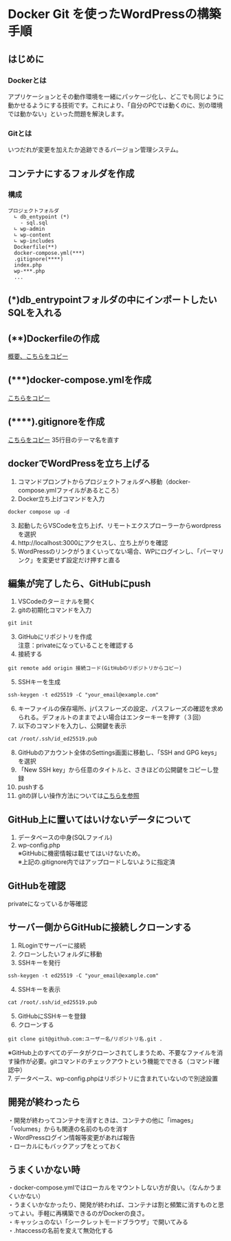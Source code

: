# Docker Git を使ったWordPressの構築手順
## はじめに
### Dockerとは
アプリケーションとその動作環境を一緒にパッケージ化し、どこでも同じように動かせるようにする技術です。これにより、「自分のPCでは動くのに、別の環境では動かない」といった問題を解決します。
### Gitとは
いつだれが変更を加えたか追跡できるバージョン管理システム。
## コンテナにするフォルダを作成
### 構成
```
プロジェクトフォルダ
  ∟ db_entypoint (*)
    - sql.sql
  ∟ wp-admin
  ∟ wp-content
  ∟ wp-includes
  Dockerfile(**)
  docker-compose.yml(***)
  .gitignore(****)
  index.php
  wp-***.php
  ...
```

## (*)db_entrypointフォルダの中にインポートしたいSQLを入れる

## (**)Dockerfileの作成
[概要、こちらをコピー](../docker//docker-file.md)

## (***)docker-compose.ymlを作成
[こちらをコピー](../docker/docker-compose.yml)

## (****).gitignoreを作成
[こちらをコピー](../git/.gitignore)
35行目のテーマ名を直す

## dockerでWordPressを立ち上げる
1. コマンドプロンプトからプロジェクトフォルダへ移動（docker-compose.ymlファイルがあるところ）
1. Docker立ち上げコマンドを入力
```
docker compose up -d
```
3. 起動したらVSCodeを立ち上げ、リモートエクスプローラーからwordpressを選択
1. http://localhost:3000にアクセスし、立ち上がりを確認
1. WordPressのリンクがうまくいってない場合、WPにログインし、「パーマリンク」を変更せず設定だけ押すと直る

## 編集が完了したら、GitHubにpush
1. VSCodeのターミナルを開く
1. gitの初期化コマンドを入力
```
git init
```
3. GitHubにリポジトリを作成<br>
注意：privateになっていることを確認する
3. 接続する
```
git remote add origin 接続コード(GitHubのリポジトリからコピー)
```
5. SSHキーを生成
```
ssh-keygen -t ed25519 -C "your_email@example.com"
```
6. キーファイルの保存場所、jパスフレーズの設定、パスフレーズの確認を求められる。デフォルトのままでよい場合はエンターキーを押す（３回）
6. 以下のコマンドを入力し、公開鍵を表示
```
cat /root/.ssh/id_ed25519.pub
```
8. GitHubのアカウント全体のSettings画面に移動し、「SSH and GPG keys」を選択
8. 「New SSH key」から任意のタイトルと、さきほどの公開鍵をコピーし登録
8. pushする
8. gitの詳しい操作方法については[こちらを参照](../git/git_command.md)

## GitHub上に置いてはいけないデータについて
1. データベースの中身(SQLファイル)<br>
1. wp-config.php<br>
※GitHubに機密情報は載せてはいけないため。<br>
※上記の.gitignore内ではアップロードしないように指定済

## GitHubを確認
privateになっているか等確認

## サーバー側からGitHubに接続しクローンする
1. RLoginでサーバーに接続
1. クローンしたいフォルダに移動
1. SSHキーを発行
```
ssh-keygen -t ed25519 -C "your_email@example.com"
```
4. SSHキーを表示
```
cat /root/.ssh/id_ed25519.pub
```
5. GitHubにSSHキーを登録
6. クローンする
```
git clone git@github.com:ユーザー名/リポジトリ名.git .
```
※GitHub上のすべてのデータがクローンされてしまうため、不要なファイルを消す操作が必要。gitコマンドのチェックアウトという機能でできる（コマンド確認中）<br>
7. データベース、wp-config.phpはリポジトリに含まれていないので別途設置

## 開発が終わったら
・開発が終わってコンテナを消すときは、コンテナの他に「images」「volumes」からも関連の名前のものを消す <br>
・WordPressログイン情報等変更があれば報告<br>
・ローカルにもバックアップをとっておく<br>


## うまくいかない時
・docker-compose.ymlではローカルをマウントしない方が良い。（なんかうまくいかない）<br>
・うまくいかなかったり、開発が終われば、コンテナは割と頻繁に消すものと思ってよい。手軽に再構築できるのがDockerの良さ。<br>
・キャッシュのない「シークレットモードブラウザ」で開いてみる<br>
・.htaccessの名前を変えて無効化する<br>
